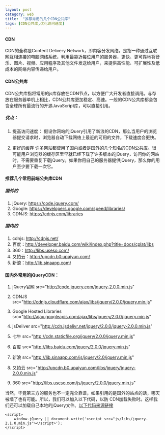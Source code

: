 ```yaml
---
layout: post
category: web
title:  "推荐常用的几个CDN公共库"
tags: [CDN公共库,优化访问速度]
---
```

#### CDN
CDN的全称是Content Delivery Network，即内容分发网络。是指一种通过互联网互相连接的电脑网络系统，利用最靠近每位用户的服务器，更快、更可靠地将音乐、图片、视频、应用程序及其他文件发送给用户，来提供高性能、可扩展性及低成本的网络内容传递给用户。

#### CDN公共库
CDN公共库指将常用的js库存放在CDN节点，以方便广大开发者直接调用。与存放在服务器单机上相比，CDN公共库更加稳定、高速。一般的CDN公共库都会包含全球所有最流行的开源JavaScript库，可以直接引用。

##### 优点：
1. 提高访问速度：
假设你网站的jQuery引用了新浪的CDN，那么当用户的浏览器提交请求时，浏览器自动下载网络上最近的可用的文件，下载速度会更快。

2. 更好的缓存
许多网站都使用了国内或者是国外的几个知名的CDN公共库。很可能用户浏览器的缓存区里早就已经下载了许多版本的jQuery，访问你的网站时，不需要重复下载jQuery。如果你用自己的服务器提供jQuery，那么你的用户至少要下载一次它。



#### 推荐几个常用前端公共库CDN
##### 国外的
1. jQuery: https://code.jquery.com/
2. Google: https://developers.google.com/speed/libraries/
3. CDNJS: https://cdnjs.com/libraries

##### 国内的
1. cdnjs: http://cdnjs.net/
2. 百度：http://developer.baidu.com/wiki/index.php?title=docs/cplat/libs
3. 360：http://libs.useso.com/
4. 又拍云：http://upcdn.b0.upaiyun.com/
5. 新浪：http://lib.sinaapp.com/


#### 国内外常用的jQueryCDN：
1. jQuery官网
src="http://code.jquery.com/jquery-2.0.0.min.js"

2. CDNJS
src="http://cdnjs.cloudflare.com/ajax/libs/jquery/2.0.0/jquery.min.js"

3. Google Hosted Libraries
src="http://ajax.googleapis.com/ajax/libs/jquery/2.0.0/jquery.min.js"

4. jsDeliver
src="http://cdn.jsdelivr.net/jquery/2.0.0/jquery-2.0.0.min.js"

5. 七牛 
src="http://cdn.staticfile.org/jquery/2.0.0/jquery.min.js"

6. 百度
src="http://libs.baidu.com/jquery/2.0.0/jquery.min.js"

7. 新浪
src="http://lib.sinaapp.com/js/jquery/2.0/jquery.min.js"

8. 又拍云
src="http://upcdn.b0.upaiyun.com/libs/jquery/jquery-2.0.0.min.js"

9. 360
src="http://libs.useso.com/js/jquery/2.0.0/jquery.min.js"

当然，毕竟第三方的服务也不一定完全靠谱，如果引用的是国外的站点的话，哪天被墙了也有可能。所以，我们可以加入以下代码，以防
CDN加载失败时。这样我们还可以加载自己本地的jQuery文件。[以下代码来源链接](https://paulund.co.uk/fallback-on-local-jquery-if-cdn-fails)

	<script>
		window.jQuery || document.write('<script src="js/libs/jquery-2.1.0.min.js"></script>');
	</script>
	